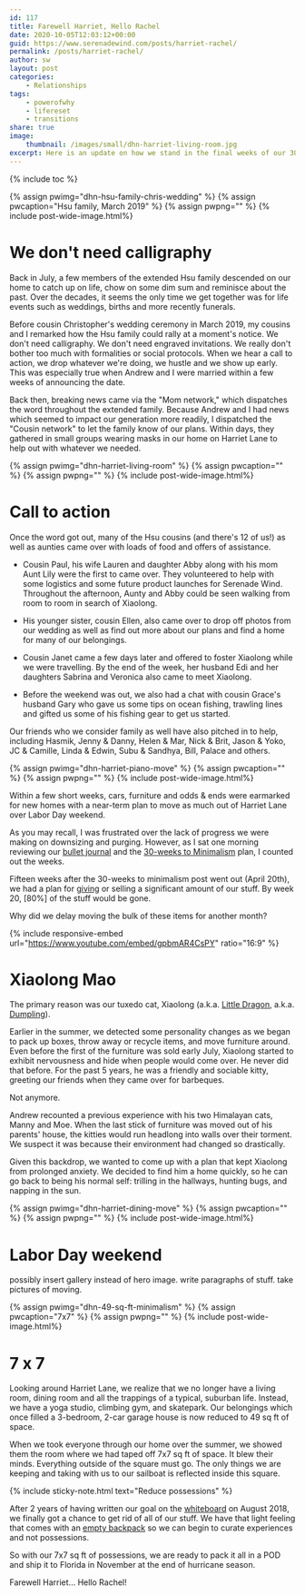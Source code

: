 ```yaml
---
id: 117
title: Farewell Harriet, Hello Rachel
date: 2020-10-05T12:03:12+00:00
guid: https://www.serenadewind.com/posts/harriet-rachel/
permalink: /posts/harriet-rachel/
author: sw
layout: post
categories:
    - Relationships
tags:
    - powerofwhy
    - lifereset
    - transitions
share: true
image:
    thumbnail: /images/small/dhn-harriet-living-room.jpg 
excerpt: Here is an update on how we stand in the final weeks of our 30-weeks to minimalism initiative. 
---
```

{% include toc %}

{% assign pwimg="dhn-hsu-family-chris-wedding" %}
{% assign pwcaption="Hsu family, March 2019" %}
{% assign pwpng="" %}
{% include post-wide-image.html%}

# We don't need calligraphy

Back in July, a few members of the extended Hsu family descended on our home to catch up on life, chow on some dim sum and reminisce about the past. Over the decades, it seems the only time we get together was for life events such as weddings, births and more recently funerals. 

Before cousin Christopher's wedding ceremony in March 2019, my cousins and I remarked how the Hsu family could rally at a moment's notice. We don't need calligraphy. We don't need engraved invitations. We really don't bother too much with formalities or social protocols. When we hear a call to action, we drop whatever we're doing, we hustle and we show up early. This was especially true when Andrew and I were married within a few weeks of announcing the date.

Back then, breaking news came via the "Mom network," which dispatches the word throughout the extended family. Because Andrew and I had news which seemed to impact our generation more readily, I dispatched the "Cousin network" to let the family know of our plans. Within days, they gathered in small groups wearing masks in our home on Harriet Lane to help out with whatever we needed.

{% assign pwimg="dhn-harriet-living-room" %}
{% assign pwcaption="" %}
{% assign pwpng="" %}
{% include post-wide-image.html%}

# Call to action 

Once the word got out, many of the Hsu cousins (and there's 12 of us!) as well as aunties came over with loads of food and offers of assistance. 

 - Cousin Paul, his wife Lauren and daughter Abby along with his mom Aunt Lily were the first to came over. They volunteered to help with some logistics and some future product launches for Serenade Wind. Throughout the afternoon, Aunty and Abby could be seen walking from room to room in search of Xiaolong.

 - His younger sister, cousin Ellen, also came over to drop off photos from our wedding as well as find out more about our plans and find a home for many of our belongings. 

 - Cousin Janet came a few days later and offered to foster Xiaolong while we were travelling. By the end of the week, her husband Edi and her daughters Sabrina and Veronica also came to meet Xiaolong.

 - Before the weekend was out, we also had a chat with cousin Grace's husband Gary who gave us some tips on ocean fishing, trawling lines and gifted us some of his fishing gear to get us started. 

Our friends who we consider family as well have also pitched in to help, including Hasmik, Jenny & Danny, Helen & Mar, Nick & Brit, Jason & Yoko, JC & Camille, Linda & Edwin, Subu & Sandhya, Bill, Palace and others. 

{% assign pwimg="dhn-harriet-piano-move" %}
{% assign pwcaption="" %}
{% assign pwpng="" %}
{% include post-wide-image.html%}

Within a few short weeks, cars, furniture and odds & ends were earmarked for new homes with a near-term plan to move as much out of Harriet Lane over Labor Day weekend.

As you may recall, I was frustrated over the lack of progress we were making on downsizing and purging. However, as I sat one morning reviewing our [bullet journal](/posts/eye-of-the-storm/) and the [30-weeks to Minimalism](/posts/30-weeks-to-minimalism/) plan, I counted out the weeks. 

Fifteen weeks after the 30-weeks to minimalism post went out (April 20th), we had a plan for [giving](/posts/matching-gifts/) or selling a significant amount of our stuff. By week 20, [80%] of the stuff would be gone. 

Why did we delay moving the bulk of these items for another month? 

{% include responsive-embed url="https://www.youtube.com/embed/gpbmAR4CsPY" ratio="16:9" %}

# Xiaolong Mao

The primary reason was our tuxedo cat, Xiaolong (a.k.a. [Little Dragon](https://bruceleefoundation.org/littledragons/), a.k.a. [Dumpling](https://en.wikipedia.org/wiki/Xiaolongbao)). 

Earlier in the summer, we detected some personality changes as we began to pack up boxes, throw away or recycle items, and move furniture around. Even before the first of the furniture was sold early July, Xiaolong started to exhibit nervousness and hide when people would come over. He never did that before. For the past 5 years, he was a friendly and sociable kitty, greeting our friends when they came over for barbeques. 

Not anymore.

Andrew recounted a previous experience with his two Himalayan cats, Manny and Moe. When the last stick of furniture was moved out of his parents' house, the kitties would run headlong into walls over their torment. We suspect it was because their environment had changed so drastically.

Given this backdrop, we wanted to come up with a plan that kept Xiaolong from prolonged anxiety. We decided to find him a home quickly, so he can go back to being his normal self: trilling in the hallways, hunting bugs, and napping in the sun. 

{% assign pwimg="dhn-harriet-dining-move" %}
{% assign pwcaption="" %}
{% assign pwpng="" %}
{% include post-wide-image.html%}

# Labor Day weekend

possibly insert gallery instead of hero image. 
write paragraphs of stuff. 
take pictures of moving.

{% assign pwimg="dhn-49-sq-ft-minimalism" %}
{% assign pwcaption="7x7" %}
{% assign pwpng="" %}
{% include post-wide-image.html%}

# 7 x 7

Looking around Harriet Lane, we realize that we no longer have a living room, dining room and all the trappings of a typical, suburban life. Instead, we have a yoga studio, climbing gym, and skatepark. Our belongings which once filled a 3-bedroom, 2-car garage house is now reduced to 49 sq ft of space. 

When we took everyone through our home over the summer, we showed them the room where we had taped off 7x7 sq ft of space. It blew their minds. Everything outside of the square must go. The only things we are keeping and taking with us to our sailboat is reflected inside this square.

{% include sticky-note.html text="Reduce possessions" %}

After 2 years of having written our goal on the [whiteboard](/posts/time-to-go-to-the-whiteboard/) on August 2018, we finally got a chance to get rid of all of our stuff. We have that light feeling that comes with an [empty backpack](/posts/sailing-around-the-world/) so we can begin to curate experiences and not possessions.

So with our 7x7 sq ft of possessions, we are ready to pack it all in a POD and ship it to Florida in November at the end of hurricane season.

Farewell Harriet... Hello Rachel!

